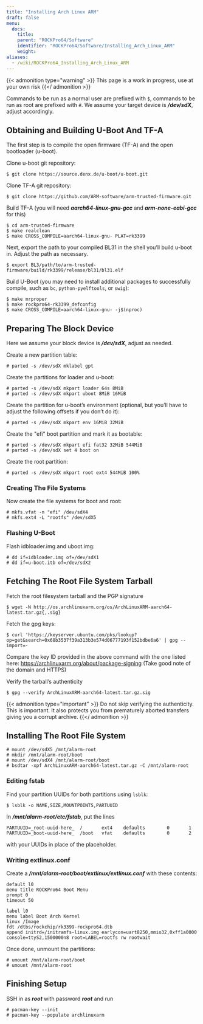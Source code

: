 ```yaml
---
title: "Installing Arch Linux ARM"
draft: false
menu:
  docs:
    title:
    parent: "ROCKPro64/Software"
    identifier: "ROCKPro64/Software/Installing_Arch_Linux_ARM"
    weight:
aliases:
  - /wiki/ROCKPro64_Installing_Arch_Linux_ARM
---
```


{{< admonition type="warning" >}}
 This page is a work in progress, use at your own risk
{{</ admonition >}}

Commands to be run as a normal user are prefixed with `$`, commands to be run as root are prefixed with `#`. We assume your target device is ***/dev/sdX***, adjust accordingly.

## Obtaining and Building U-Boot And TF-A

The first step is to compile the open firmware (TF-A) and the open bootloader (u-boot).

Clone u-boot git repository:

```console
$ git clone https://source.denx.de/u-boot/u-boot.git
```

Clone TF-A git repository:

```console
$ git clone https://github.com/ARM-software/arm-trusted-firmware.git
```

Build TF-A (you will need ***aarch64-linux-gnu-gcc*** and ***arm-none-eabi-gcc*** for this)

```console
$ cd arm-trusted-firmware
$ make realclean
$ make CROSS_COMPILE=aarch64-linux-gnu- PLAT=rk3399
```

Next, export the path to your compiled BL31 in the shell you’ll build u-boot in. Adjust the path as necessary.

```console
$ export BL3/path/to/arm-trusted-firmware/build/rk3399/release/bl31/bl31.elf
```

Build U-Boot (you may need to install additional packages to successfully compile, such as `bc`, `python-pyelftools`, or `swig`):

```console
$ make mrproper
$ make rockpro64-rk3399_defconfig
$ make CROSS_COMPILE=aarch64-linux-gnu- -j$(nproc)
```

## Preparing The Block Device

Here we assume your block device is ***/dev/sdX***, adjust as needed.

Create a new partition table:

```console
# parted -s /dev/sdX mklabel gpt
```

Create the partitions for loader and u-boot:

```console
# parted -s /dev/sdX mkpart loader 64s 8MiB
# parted -s /dev/sdX mkpart uboot 8MiB 16MiB
```

Create the partition for u-boot’s environment (optional, but you’ll have to adjust the following offsets if you don’t do it):

```console
# parted -s /dev/sdX mkpart env 16MiB 32MiB
```

Create the "efi" boot partition and mark it as bootable:

```console
# parted -s /dev/sdX mkpart efi fat32 32MiB 544MiB
# parted -s /dev/sdX set 4 boot on
```

Create the root partition:

```console
# parted -s /dev/sdX mkpart root ext4 544MiB 100%
```

### Creating The File Systems

Now create the file systems for boot and root:

```console
# mkfs.vfat -n "efi" /dev/sdX4
# mkfs.ext4 -L "rootfs" /dev/sdX5
```

### Flashing U-Boot

Flash idbloader.img and uboot.img:

```console
# dd if=idbloader.img of=/dev/sdX1
# dd if=u-boot.itb of=/dev/sdX2
```

## Fetching The Root File System Tarball

Fetch the root filesystem tarball and the PGP signature

```console
$ wget -N http://os.archlinuxarm.org/os/ArchLinuxARM-aarch64-latest.tar.gz{,.sig}
```

Fetch the gpg keys:

```console
$ curl 'https://keyserver.ubuntu.com/pks/lookup?op=get&search=0x68b3537f39a313b3e574d06777193f152bdbe6a6' | gpg --import=-
```

Compare the key ID provided in the above command with the one listed here: https://archlinuxarm.org/about/package-signing (Take good note of the domain and HTTPS)

Verify the tarball’s authenticity

```console
$ gpg --verify ArchLinuxARM-aarch64-latest.tar.gz.sig
```

{{< admonition type="important" >}}
 Do not skip verifying the authenticity. This is important. It also protects you from prematurely aborted transfers giving you a corrupt archive.
{{</ admonition >}}

## Installing The Root File System

```console
# mount /dev/sdX5 /mnt/alarm-root
# mkdir /mnt/alarm-root/boot
# mount /dev/sdX4 /mnt/alarm-root/boot
# bsdtar -xpf ArchLinuxARM-aarch64-latest.tar.gz -C /mnt/alarm-root
```

### Editing fstab

Find your partition UUIDs for both partitions using `lsblk`:

```console
$ lsblk -o NAME,SIZE,MOUNTPOINTS,PARTUUID
```

In ***/mnt/alarm-root/etc/fstab***, put the lines

```
PARTUUID=_root-uuid-here_  /       ext4    defaults        0       1
PARTUUID=_boot-uuid-here_  /boot   vfat    defaults        0       2
```

with your UUIDs in place of the placeholder.

### Writing extlinux.conf

Create a ***/mnt/alarm-root/boot/extlinux/extlinux.conf*** with these contents:

```
default l0
menu title ROCKPro64 Boot Menu
prompt 0
timeout 50

label l0
menu label Boot Arch Kernel
linux /Image
fdt /dtbs/rockchip/rk3399-rockpro64.dtb
append initrd=/initramfs-linux.img earlycon=uart8250,mmio32,0xff1a0000 console=ttyS2,1500000n8 root=LABEL=rootfs rw rootwait
```

Once done, unmount the partitions:

```console
# umount /mnt/alarm-root/boot
# umount /mnt/alarm-root
```

## Finishing Setup

SSH in as ***root*** with password ***root*** and run

```console
# pacman-key --init
# pacman-key --populate archlinuxarm
```
